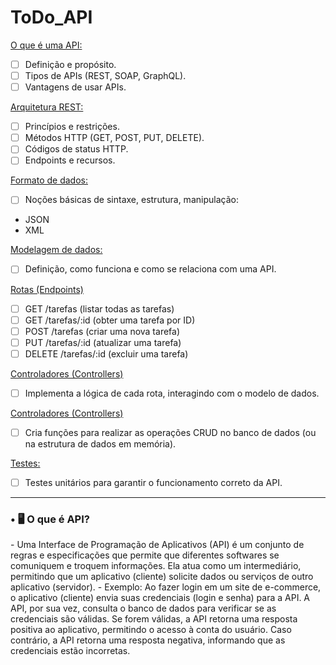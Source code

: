 # ToDo_API

<a href = "#API">O que é uma API: </a> 
- [ ] Definição e propósito.
- [ ] Tipos de APIs (REST, SOAP, GraphQL).
- [ ] Vantagens de usar APIs.

<a href = "#REST">Arquitetura REST:</a> 
- [ ] Princípios e restrições.
- [ ] Métodos HTTP (GET, POST, PUT, DELETE).
- [ ] Códigos de status HTTP.
- [ ] Endpoints e recursos.

<a href = "#DADOS">Formato de dados:</a>
- [ ] Noções básicas de sintaxe, estrutura, manipulação:
* JSON
* XML
  
<a href = "#MOL_DADOS">Modelagem de dados:</a> 
- [ ] Definição, como funciona e como se relaciona com uma API.
  
<a href = "#ROUTS">Rotas (Endpoints)</a> 
- [ ] GET /tarefas (listar todas as tarefas)
- [ ] GET /tarefas/:id (obter uma tarefa por ID)
- [ ] POST /tarefas (criar uma nova tarefa)
- [ ] PUT /tarefas/:id (atualizar uma tarefa)
- [ ] DELETE /tarefas/:id (excluir uma tarefa)

<a href = "#CONTROL">Controladores (Controllers)</a>
- [ ] Implementa a lógica de cada rota, interagindo com o modelo de dados.

<a href = "#MODEL">Controladores (Controllers)</a>
- [ ] Cria funções para realizar as operações CRUD no banco de dados (ou na estrutura de dados em memória).

<a href = "#TEST">Testes:</a>
- [ ] Testes unitários para garantir o funcionamento correto da API.
<hr>
 
<div id="API" />
<h3 #API> • 🖥️ O que é API? </h3>
  - Uma Interface de Programação de Aplicativos (API) é um conjunto de regras e especificações que permite que diferentes softwares se comuniquem e troquem informações. Ela atua    como um intermediário, permitindo que um aplicativo (cliente) solicite dados ou serviços de outro aplicativo (servidor).
    - Exemplo: Ao fazer login em um site de e-commerce, o aplicativo (cliente) envia suas credenciais (login e senha) para a API. A API, por sua vez, consulta o banco de dados para   verificar se as credenciais são válidas. Se forem válidas, a API retorna uma resposta positiva ao aplicativo, permitindo o acesso à conta do usuário. Caso contrário, a API      retorna uma resposta negativa, informando que as credenciais estão incorretas.
